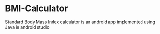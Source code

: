 # BMI-Calculator
Standard Body Mass Index calculator is an android app implemented using Java in android studio
